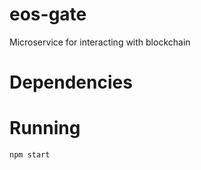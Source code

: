 # eos-gate

Microservice for interacting with blockchain 

# Dependencies

# Running

```
npm start
```